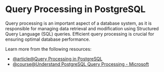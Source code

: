 # Query Processing in PostgreSQL

Query processing is an important aspect of a database system, as it is responsible for managing data retrieval and modification using Structured Query Language (SQL) queries. Efficient query processing is crucial for ensuring optimal database performance.

Learn more from the following resources:

- [@article@Query Processing in PostgreSQL](https://medium.com/agedb/query-processing-in-postgresql-1309fa93f69f)
- [@course@Understand PostgreSQL Query Processing - Microsoft](https://learn.microsoft.com/en-us/training/modules/understand-postgresql-query-process/)